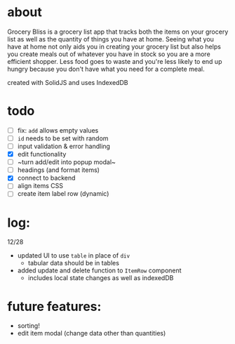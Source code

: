 # about
Grocery Bliss is a grocery list app that tracks both the items on your grocery list as well as the quantity of things you have at home. Seeing what you have at home not only aids you in creating your grocery list but also helps you create meals out of whatever you have in stock so you are a more efficient shopper. Less food goes to waste and you're less likely to end up hungry because you don't have what you need for a complete meal. 

created with SolidJS and uses IndexedDB

# todo
- [ ] fix: `add` allows empty values
- [ ] `id` needs to be set with random 
- [ ] input validation & error handling
- [x] edit functionality
- [ ] ~turn add/edit into popup modal~
- [ ] headings (and format items)
- [x] connect to backend
- [ ] align items CSS
- [ ] create item label row (dynamic)

# log:  
12/28
- updated UI to use `table` in place of `div`
  * tabular data should be in tables
- added update and delete function to `ItemRow` component
  * includes local state changes as well as indexedDB


# future features:
- sorting!
- edit item modal (change data other than quantities)






